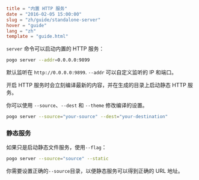 ```toml
title = "内置 HTTP 服务"
date = "2016-02-05 15:00:00"
slug = "zh/guide/standalone-server"
hover = "guide"
lang = "zh"
template = "guide.html"
```

`server` 命令可以启动内置的 HTTP 服务：

```bash
pogo server --addr=0.0.0.0:9899
```

默认监听在 `http://0.0.0.0:9899`. `--addr` 可以自定义监听的 IP 和端口。

开启 HTTP 服务时会立刻编译最新的内容，并在生成的目录上启动静态 HTTP 服务。

你可以使用 `--source`、`--dest` 和 `--theme` 修改编译的设置。

```bash
pogo server --source="your-source" --dest="your-destination"
```

### 静态服务

如果只是启动静态文件服务，使用`--flag`：

```bash
pogo server --source="source" --static
```

你需要设置正确的`--source`目录，以便静态服务可以得到正确的 URL 地址。